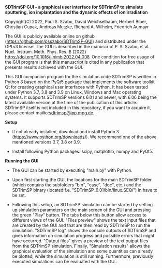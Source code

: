 **SDTrimSP GUI - a graphical user interface for SDTrimSP to simulate sputtering, ion implantation and the dynamic effects of ion irradiation**

Copyright(C) 2022, Paul S. Szabo, David Weichselbaum, Herbert Biber, Christian Cupak, Andreas Mutzke, Richard A. Wilhelm, Friedrich Aumayr

The GUI is publicly available online on github (https://github.com/psszabo/SDTrimSP-GUI) and distributed under the GPLv3 license. The GUI is described in the manuscript 
P. S. Szabo, et al. Nucl. Instrum. Meth. Phys. Res. B  (2022) https://doi.org/10.1016/j.nimb.2022.04.008. One condition for free usage of the GUI program is that this manuscript is cited in any publication that presents results achieved with the GUI.

This GUI companion program for the simulation code SDTrimSP is written in Python 3 based on the PyQt5 package that implements the software  toolkit Qt for creating graphical user interfaces with Python. It has been tested under Python 3.7, 3.8 and 3.9 on Linux, Windows and Mac operating systems. It supports SDTrimSP versions 6.01 and newer, with 6.06 being the latest available version at the time of the publication of this article. SDTrimSP itself is not included in this repository, if you want to acquire it, please contact mailto:sdtrimsp@ipp.mpg.de.

**Setup**

- 	If not already installed, download and install Python 3 (https://www.python.org/downloads/). We recommend one of the above mentioned versions 3.7, 3.8 or 3.9. 

-	Install following Python packages: scipy, matplotlib, numpy and PyQt5. 

**Running the GUI**

-	The GUI can be started by executing "main.py" with Python.

-	Upon first starting the GUI, the locations for the main SDTrimSP folder (which contains the subfolders "bin", "case", "doc", etc.) and the SDTrimSP binary (located f.e. "SDTrimSP_6.01/bin/linux.SEQ/") in have to be set. 

-	Following this setup, an SDTrimSP simulation can be started by setting up simulation parameters on the main	screen of the GUI and pressing the green "Play" button. The tabs below this button allow access to different views of the GUI. "Files preview" shows the text input files that are created by the GUI and that are then read by SDTrimSP to run the simulation. "SDTrimSP log" shows the console outputs of SDTrimSP and gives 	information on simulation progress and possible errors that might have occurred. "Output files" gives a preview of the text output files from the SDTrimSP simulation. Finally, "Simulation results" allows the graphical evaluation of the simulation and some quantities can already be plotted, while the simulation is still running. Furthermore, previously executed simulations can be evaluated with the GUI.

